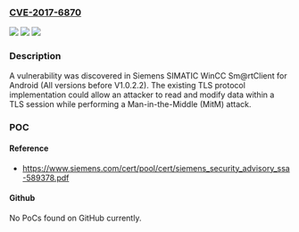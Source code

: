 ### [CVE-2017-6870](https://cve.mitre.org/cgi-bin/cvename.cgi?name=CVE-2017-6870)
![](https://img.shields.io/static/v1?label=Product&message=SIMATIC%20WinCC%20Sm%40rtClient%20for%20Android&color=blue)
![](https://img.shields.io/static/v1?label=Version&message=SIMATIC%20WinCC%20Sm%40rtClient%20for%20Android%20&color=brightgreen)
![](https://img.shields.io/static/v1?label=Vulnerability&message=CWE-300%3A%20Channel%20Accessible%20by%20Non-Endpoint&color=brightgreen)

### Description

A vulnerability was discovered in Siemens SIMATIC WinCC Sm@rtClient for Android (All versions before V1.0.2.2). The existing TLS protocol implementation could allow an attacker to read and modify data within a TLS session while performing a Man-in-the-Middle (MitM) attack.

### POC

#### Reference
- https://www.siemens.com/cert/pool/cert/siemens_security_advisory_ssa-589378.pdf

#### Github
No PoCs found on GitHub currently.

